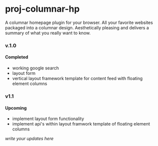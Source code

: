 # proj-columnar-hp
A columnar homepage plugin for your browser. All your favorite websites packaged into a columnar design. Aesthetically pleasing and delivers a summary of what you really want to know.

### v.1.0
#### Completed
- working google search
- layout form
- vertical layout framework template for content feed with floating element columns

### v1.1
#### Upcoming
- implement layout form functionality
- implement api's within layout framwork template of floating element columns

_write your updates here_
